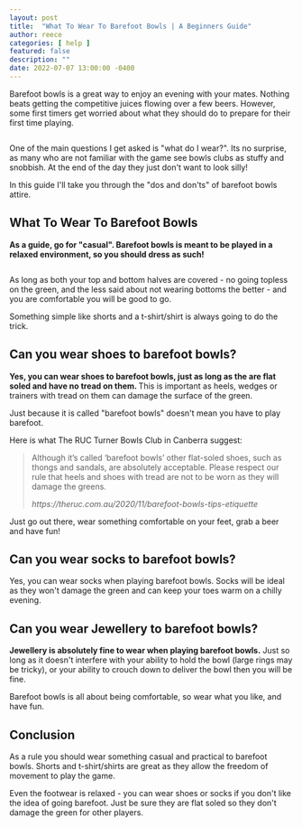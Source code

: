 ```yaml
---
layout: post
title:  "What To Wear To Barefoot Bowls | A Beginners Guide"
author: reece
categories: [ help ]
featured: false
description: ""
date: 2022-07-07 13:00:00 -0400
---
```

    

<!-- wp:paragraph -->
<p xmlns="http://www.w3.org/1999/xhtml">Barefoot bowls is a great way to enjoy an evening with your mates. Nothing beats getting the competitive juices flowing over a few beers. However, some first timers get worried about what they should do to prepare for their first time playing.</p>
<!-- /wp:paragraph -->

<!-- wp:image {"id":1313,"sizeSlug":"full","linkDestination":"none"} -->
<figure class="wp-block-image size-full"><img src="/img/posts/What-To-Wear-To-Barefoot-Bowls.jpg" alt="" class="wp-image-1313"/></figure>
<!-- /wp:image -->

<!-- wp:paragraph -->
<p>One of the main questions I get asked is "what do I wear?". Its no surprise, as many who are not familiar with the game see bowls clubs as stuffy and snobbish. At the end of the day they just don't want to look silly!</p>
<!-- /wp:paragraph -->

<!-- wp:paragraph -->
<p>In this guide I'll take you through the "dos and don'ts" of barefoot bowls attire.</p>
<!-- /wp:paragraph -->

<!-- wp:heading -->
<h2>What To Wear To Barefoot Bowls </h2>
<!-- /wp:heading -->

<!-- wp:paragraph -->
<p><strong>As a guide, go for "casual". Barefoot bowls is meant to be played in a relaxed environment, so you should dress as such! </strong></p>
<!-- /wp:paragraph -->

<!-- wp:image {"id":1312,"sizeSlug":"full","linkDestination":"none"} -->
<figure class="wp-block-image size-full"><img src="/img/posts/image-2.png" alt="" class="wp-image-1312"/></figure>
<!-- /wp:image -->

<!-- wp:paragraph -->
<p>As long as both your top and bottom halves are covered - no going topless on the green, and the less said about not wearing bottoms the better - and you are comfortable you will be good to go.</p>
<!-- /wp:paragraph -->

<!-- wp:paragraph -->
<p>Something simple like shorts and a t-shirt/shirt is always going to do the trick.</p>
<!-- /wp:paragraph -->

<!-- wp:heading -->
<h2>Can you wear shoes to barefoot bowls?</h2>
<!-- /wp:heading -->

<!-- wp:paragraph -->
<p><strong>Yes, you can wear shoes to barefoot bowls, just as long as the are flat soled and have no tread on them. </strong>This is important as heels, wedges or trainers with tread on them can damage the surface of the green.</p>
<!-- /wp:paragraph -->

<!-- wp:paragraph -->
<p>Just because it is called "barefoot bowls" doesn't mean you have to play barefoot.</p>
<!-- /wp:paragraph -->

<!-- wp:paragraph -->
<p>Here is what The RUC Turner Bowls Club in Canberra suggest:</p>
<!-- /wp:paragraph -->

<!-- wp:quote -->
<blockquote class="wp-block-quote"><p>Although it’s called ‘barefoot bowls’ other flat-soled shoes, such as thongs and sandals, are absolutely acceptable. Please respect our rule that heels and shoes with tread are not to be worn as they will damage the greens.</p><cite>https://theruc.com.au/2020/11/barefoot-bowls-tips-etiquette</cite></blockquote>
<!-- /wp:quote -->

<!-- wp:paragraph -->
<p>Just go out there, wear something comfortable on your feet, grab a beer and have fun!</p>
<!-- /wp:paragraph -->

<!-- wp:heading -->
<h2>Can you wear socks to barefoot bowls?</h2>
<!-- /wp:heading -->

<!-- wp:paragraph -->
<p>Yes, you can wear socks when playing barefoot bowls. Socks will be ideal as they won't damage the green and can keep your toes warm on a chilly evening.</p>
<!-- /wp:paragraph -->

<!-- wp:heading -->
<h2>Can you wear Jewellery to barefoot bowls?</h2>
<!-- /wp:heading -->

<!-- wp:paragraph -->
<p><strong>Jewellery is absolutely fine to wear when playing barefoot bowls.</strong> Just so long as it doesn't interfere with your ability to hold the bowl (large rings may be tricky), or your ability to crouch down to deliver the bowl then you will be fine.</p>
<!-- /wp:paragraph -->

<!-- wp:paragraph -->
<p>Barefoot bowls is all about being comfortable, so wear what you like, and have fun.</p>
<!-- /wp:paragraph -->

<!-- wp:heading -->
<h2>Conclusion</h2>
<!-- /wp:heading -->

<!-- wp:paragraph -->
<p>As a rule you should wear something casual and practical to barefoot bowls. Shorts and t-shirt/shirts are great as they allow the freedom of movement to play the game.</p>
<!-- /wp:paragraph -->

<!-- wp:paragraph -->
<p>Even the footwear is relaxed - you can wear shoes or socks if you don't like the idea of going barefoot. Just be sure they are flat soled so they don't damage the green for other players.</p>
<!-- /wp:paragraph -->
    